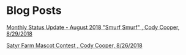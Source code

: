 # Blog Posts

[Monthly Status Update - August 2018 "Smurf Smurf" , Cody Cooper, 8/29/2018](https://satyrfarm.github.io/blog/180829-SmurfSmurf)


[Satyr Farm Mascot Contest , Cody Cooper, 8/26/2018](https://satyrfarm.github.io/blog/8262018-MascotContest)
